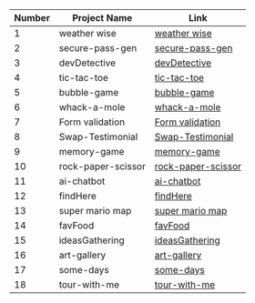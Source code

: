 | Number | Project Name       | Link                                                |
|--------|--------------------|-----------------------------------------------------|
| 1      | weather wise       | [weather wise](https://weather-wise-qqqf4v9kt-deepali-1508.vercel.app/)         |
| 2      | secure-pass-gen    | [secure-pass-gen](https://secure-pass-ejhg9366l-deepali-1508.vercel.app/)         |
| 3      | devDetective        | [devDetective](https://dev-detective-1bilq8ksm-deepali-1508.vercel.app/)          |
| 4      | tic-tac-toe         | [tic-tac-toe](https://tic-tac-ke7u9m85m-deepali-1508.vercel.app/)               |
| 5      | bubble-game        | [bubble-game](https://bubble-game-g3ubjqpmf-deepali-1508.vercel.app/)          |
| 6      | whack-a-mole       | [whack-a-mole](https://whack-a-mole-q11eq3zq7-deepali-1508.vercel.app/)         |
| 7      | Form validation    | [Form validation](https://form-validation-wktqopuq8-deepali-1508.vercel.app/index.html)  |
| 8      | Swap-Testimonial   | [Swap-Testimonial](https://testimonial-6v4hpcdcw-deepali-1508.vercel.app/)     |
| 9      | memory-game        | [memory-game](https://memory-game-mskb9xolj-deepali-1508.vercel.app/)         |
| 10     | rock-paper-scissor | [rock-paper-scissor](https://rock-paper-scissor-j0efj6b8a-deepali-1508.vercel.app/) |
| 11     | ai-chatbot         | [ai-chatbot](https://chatbot-15azgna4d-deepali-1508.vercel.app/)             |
| 12     | findHere           | [findHere](https://findhere.vercel.app/)            |
| 13     | super mario map    | [super mario map](#)                                  |
| 14     | favFood            | [favFood](https://fav-food-one.vercel.app/)          |
| 15     | ideasGathering     | [ideasGathering](https://idea-gathering.vercel.app/) |
| 16     | art-gallery        | [art-gallery](https://art-gallery-blue-chi.vercel.app/) |
| 17     | some-days          | [some-days](https://some-days.vercel.app/)          |
| 18     | tour-with-me       | [tour-with-me](https://tour-with-me.vercel.app/)    |
